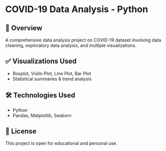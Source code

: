 # COVID-19 Data Analysis - Python

## 🦠 Overview
A comprehensive data analysis project on COVID-19 dataset involving data cleaning, exploratory data analysis, and multiple visualizations.

## ✅ Visualizations Used
- Boxplot, Violin Plot, Line Plot, Bar Plot
- Statistical summaries & trend analysis

## 🛠 Technologies Used
- Python
- Pandas, Matplotlib, Seaborn

## 📄 License
This project is open for educational and personal use.
